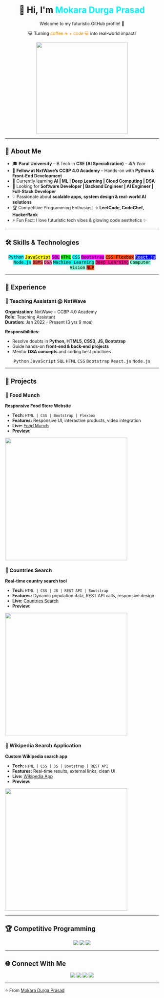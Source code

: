 <!-- =============================== -->
<!-- 👋 Welcome Section with Neon Glow -->
<!-- =============================== -->

<h1 align="center">
  👋 Hi, I'm <span style="color:#00f5ff;">Mokara Durga Prasad</span>
</h1>

<div align="center">
  <p>Welcome to my futuristic GitHub profile! 🚀</p>
  <p>💻 Turning <span style="color:#ff8c00;">coffee ☕ + code 💻</span> into real-world impact!</p>
  <img src="https://media.giphy.com/media/3o7aD2saalBwwftBIY/giphy.gif" width="300" />
</div>

---

## 🌌 About Me
- 🎓 **Parul University** – B.Tech in **CSE (AI Specialization)** – *4th Year*  
- 🎯 **Fellow at NxtWave’s CCBP 4.0 Academy** – Hands-on with **Python & Front-End Development**  
- 🌱 Currently learning **AI | ML | Deep Learning | Cloud Computing | DSA**  
- 💼 Looking for **Software Developer | Backend Engineer | AI Engineer | Full-Stack Developer**  
- 💡 Passionate about **scalable apps, system design & real-world AI solutions**  
- 🏆 Competitive Programming Enthusiast → **LeetCode, CodeChef, HackerRank**  
- ⚡ Fun Fact: I love futuristic tech vibes & glowing code aesthetics ✨  

---

## 🛠️ Skills & Technologies

<div align="center">
  <kbd style="background:#0ff;color:#000;">Python</kbd>
  <kbd style="background:#ff0;color:#000;">JavaScript</kbd>
  <kbd style="background:#f0f;color:#000;">SQL</kbd>
  <kbd style="background:#0f0;color:#000;">HTML</kbd>
  <kbd style="background:#0ff;color:#000;">CSS</kbd>
  <kbd style="background:#ff00ff;color:#000;">Bootstrap</kbd>
  <kbd style="background:#ff4500;color:#000;">CSS Flexbox</kbd>
  <kbd style="background:#00f;color:#fff;">React.js</kbd>
  <kbd style="background:#0ff;color:#000;">Node.js</kbd>
  <kbd style="background:#ff6347;color:#000;">DBMS</kbd>
  <kbd style="background:#ff69b4;color:#000;">DSA</kbd>
  <kbd style="background:#00ffea;color:#000;">Machine Learning</kbd>
  <kbd style="background:#ff1493;color:#000;">Deep Learning</kbd>
  <kbd style="background:#7fffd4;color:#000;">Computer Vision</kbd>
  <kbd style="background:#ff4500;color:#000;">NLP</kbd>
</div>

---

## 💼 Experience

### 🚀 Teaching Assistant @ NxtWave
**Organization:** NxtWave – CCBP 4.0 Academy  
**Role:** Teaching Assistant  
**Duration:** Jan 2022 – Present (3 yrs 9 mos)  

**Responsibilities:**  
- Resolve doubts in **Python, HTML5, CSS3, JS, Bootstrap**  
- Guide hands-on **front-end & back-end projects**  
- Mentor **DSA concepts** and coding best practices  

<div align="center">
  <kbd>Python</kbd>
  <kbd>JavaScript</kbd>
  <kbd>SQL</kbd>
  <kbd>HTML</kbd>
  <kbd>CSS</kbd>
  <kbd>Bootstrap</kbd>
  <kbd>React.js</kbd>
  <kbd>Node.js</kbd>
</div>

---

## 📂 Projects

### 🔹 Food Munch
**Responsive Food Store Website**  
- **Tech:** `HTML | CSS | Bootstrap | Flexbox`  
- **Features:** Responsive UI, interactive products, video integration  
- **Live:** [Food Munch](https://mdurga.ccbp.tech/)  
- **Preview:**  
<img src="https://media.giphy.com/media/l0HlvtIPzPdt2usKs/giphy.gif" width="400"/>

### 🔹 Countries Search
**Real-time country search tool**  
- **Tech:** `HTML | CSS | JS | REST API | Bootstrap`  
- **Features:** Dynamic population data, REST API calls, responsive design  
- **Live:** [Countries Search](https://durgacountry.ccbp.tech/)  
- **Preview:**  
<img src="https://media.giphy.com/media/3o6ZtpxSZbQRRnwCKQ/giphy.gif" width="400"/>

### 🔹 Wikipedia Search Application
**Custom Wikipedia search app**  
- **Tech:** `HTML | CSS | JS | Bootstrap | REST API`  
- **Features:** Real-time results, external links, clean UI  
- **Live:** [Wikipedia App](https://mdurgawikipedia.ccbp.tech/)  
- **Preview:**  
<img src="https://media.giphy.com/media/xT0GqssRweIhlz209i/giphy.gif" width="400"/>

---

## 🏆 Competitive Programming

<div align="center">
  <a href="https://leetcode.com/u/durgamokara15/"><img src="https://img.shields.io/badge/LeetCode-durgamokara15-FFA116?style=for-the-badge&logo=leetcode&logoColor=black"/></a>
  <a href="https://www.codechef.com/users/durgamokara15"><img src="https://img.shields.io/badge/CodeChef-durgamokara15-5B4638?style=for-the-badge&logo=codechef&logoColor=white"/></a>
  <a href="https://www.hackerrank.com/profile/mdurgaprasad"><img src="https://img.shields.io/badge/HackerRank-mdurgaprasad-2EC866?style=for-the-badge&logo=hackerrank&logoColor=white"/></a>
</div>

---

## 🌐 Connect With Me

<div align="center">
  <a href="https://www.linkedin.com/in/durga-prasad-mokara/"><img src="https://img.shields.io/badge/LinkedIn-Durga%20Prasad%20Mokara-blue?style=for-the-badge&logo=linkedin&logoColor=white"/></a>
  <a href="https://x.com/durgaprasad_15"><img src="https://img.shields.io/badge/Twitter(@X)-durgaprasad_15-1DA1F2?style=for-the-badge&logo=twitter&logoColor=white"/></a>
  <a href="https://huggingface.co/durgamokara15"><img src="https://img.shields.io/badge/HuggingFace-durgamokara15-orange?style=for-the-badge&logo=huggingface&logoColor=white"/></a>
  <a href="mailto:durgamokara15@email.com"><img src="https://img.shields.io/badge/Email-durgamokara15@email.com-cyan?style=for-the-badge&logo=gmail&logoColor=white"/></a>
</div>

---

⭐️ From [Mokara Durga Prasad](https://github.com/durgaprasad-mokara)
